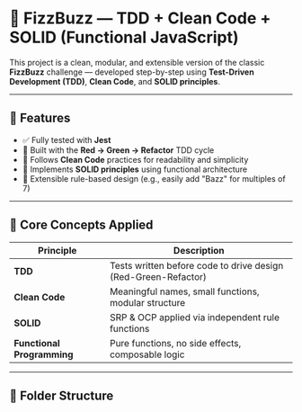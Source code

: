 # 🧪 FizzBuzz — TDD + Clean Code + SOLID (Functional JavaScript)

This project is a clean, modular, and extensible version of the classic **FizzBuzz** challenge — developed step-by-step using **Test-Driven Development (TDD)**, **Clean Code**, and **SOLID principles**.

---

## 🚀 Features

- ✅ Fully tested with **Jest**
- 🧩 Built with the **Red → Green → Refactor** TDD cycle
- 🧼 Follows **Clean Code** practices for readability and simplicity
- 🧱 Implements **SOLID principles** using functional architecture
- 🔁 Extensible rule-based design (e.g., easily add "Bazz" for multiples of 7)

---

## 🧠 Core Concepts Applied

| Principle | Description |
|------------|-------------|
| **TDD** | Tests written before code to drive design (Red-Green-Refactor) |
| **Clean Code** | Meaningful names, small functions, modular structure |
| **SOLID** | SRP & OCP applied via independent rule functions |
| **Functional Programming** | Pure functions, no side effects, composable logic |

---

## 🧩 Folder Structure

